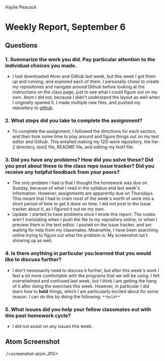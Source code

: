 Haylie Peacock

# Weekly Report, September 6

## Questions
### 1. Summarize the work you did. Pay particular attention to the individual choices you made.
- I had downloaded Atom and Github last week, but this week I got them up and running, and explored each of them. I personally chose to create my repositories and navigate around Github before looking at the instructions on the class page, just to see what I could figure out on my own. Atom I did not, because I didn't understand the layout as well when I originally opened it. I made multiple new files, and pushed my repository to [github](https://github.com/hayliesunshine/120-work).

### 2. What steps did you take to complete the assignment?
- To complete the assignment, I followed the directions for each section, and then took some time to play around and figure things out on my text editor and Github. This entailed making my 120-work repository, the hw-2 directory, test2 file, README file, and editing my test1 file.

### 3. Did you have any problems? How did you solve these? Did you post about these to the class repo issue tracker? Did you receive any helpful feedback from your peers?
- The only problem I had is that I thought the homework was due on Sunday, because of what I read in the syllabus and last week's information. However, assignments are apparently due on Thursdays. This meant that I had to cram most of the week's worth of work into a short period of time to get it done on time. I did not post to the issue tracker about it, as I figured it out on my own.
- Update: I started to have problems once I wrote this report. The codes aren't translating when I push the file to my repository online, or when I preview them in the text editor. I posted on the issue tracker, and am waiting for help from my classmates. Meanwhile, I have been searching online trying to figure out what the problem is. My screenshot isn't showing up as well.

### 4. Is there anything in particular you learned that you would like to discuss further?
- I don't necessarily need to discuss it further, but after this week's work I feel a lot more comfortable with the programs that we will be using. I felt overwhelmed and confused last week, but I think I am getting the hang of it after doing the exercises this week. However, in particular I did learn how to **bold** things, which I am particularly excited about for some reason. I can do this by doing the following:
`**bold**`

### 5. What issues did you help your fellow classmates out with this past homework cycle?
- I did not assist on any issues this week.

## Atom Screenshot

./<screenshot-atom.JPG>
